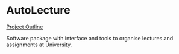 # AutoLecture

[Project Outline](https://docs.google.com/document/d/1k9f1I1f98t5D7JaF1i82wSvQ5QyEVYR2sJIPLkx2DS0/edit?usp=sharing)

Software package with interface and tools to organise lectures and assignments at University.


